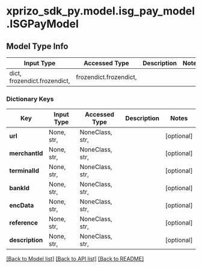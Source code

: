 # xprizo_sdk_py.model.isg_pay_model.ISGPayModel

## Model Type Info
Input Type | Accessed Type | Description | Notes
------------ | ------------- | ------------- | -------------
dict, frozendict.frozendict,  | frozendict.frozendict,  |  | 

### Dictionary Keys
Key | Input Type | Accessed Type | Description | Notes
------------ | ------------- | ------------- | ------------- | -------------
**url** | None, str,  | NoneClass, str,  |  | [optional] 
**merchantId** | None, str,  | NoneClass, str,  |  | [optional] 
**terminalId** | None, str,  | NoneClass, str,  |  | [optional] 
**bankId** | None, str,  | NoneClass, str,  |  | [optional] 
**encData** | None, str,  | NoneClass, str,  |  | [optional] 
**reference** | None, str,  | NoneClass, str,  |  | [optional] 
**description** | None, str,  | NoneClass, str,  |  | [optional] 

[[Back to Model list]](../../README.md#documentation-for-models) [[Back to API list]](../../README.md#documentation-for-api-endpoints) [[Back to README]](../../README.md)

